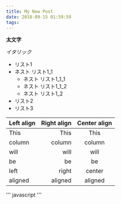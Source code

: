 ```yaml
---
title: My New Post
date: 2018-09-15 01:59:59
tags:
---
```


**太文字**

*イタリック*

- リスト1
- ネスト リスト1_1
     - ネスト リスト1_1_1
     - ネスト リスト1_1_2
  - ネスト リスト1_2
- リスト2
- リスト3

| Left align | Right align | Center align |
|:-----------|------------:|:------------:|
| This       |        This |     This     |
| column     |      column |    column    |
| will       |        will |     will     |
| be         |          be |      be      |
| left       |       right |    center    |
| aligned    |     aligned |   aligned    |

''' javascript
'''